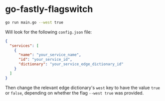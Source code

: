 # go-fastly-flagswitch

```bash
go run main.go --west true
```

Will look for the following `config.json` file:

```json
{
  "services": [
    {
      "name": "your_service_name",
      "id": "your_service_id",
      "dictionary": "your_service_edge_dictionary_id"
    }
  ]
}
```

Then change the relevant edge dictionary's `west` key to have the value `true` or `false`, depending on whether the flag `--west true` was provided.
